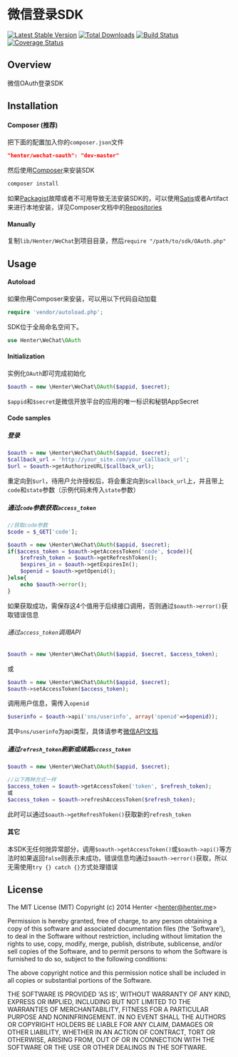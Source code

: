 # 微信登录SDK

[![Latest Stable Version](https://poser.pugx.org/henter/wechat-oauth/v/stable.png)](https://packagist.org/packages/henter/wechat-oauth) [![Total Downloads](https://poser.pugx.org/henter/wechat-oauth/downloads.png)](https://packagist.org/packages/henter/wechat-oauth) [![Build Status](https://travis-ci.org/henter/WeChat-OAuth.png?branch=master)](https://travis-ci.org/henter/Wechat-OAuth) [![Coverage Status](https://coveralls.io/repos/henter/WeChat-OAuth/badge.png?branch=master)](https://coveralls.io/r/henter/WeChat-OAuth)

## Overview
微信OAuth登录SDK

## Installation
#### Composer (推荐)
把下面的配置加入你的`composer.json`文件
```json
"henter/wechat-oauth": "dev-master"
```
然后使用[Composer](https://getcomposer.org/)来安装SDK
```bash
composer install
```
如果[Packagist](https://packagist.org)故障或者不可用导致无法安装SDK的，可以使用[Satis](https://github.com/composer/satis "Satis - Package Repository Generator")或者Artifact来进行本地安装，详见Composer文档中的[Repositories](https://getcomposer.org/doc/05-repositories.md#hosting-your-own)

#### Manually
复制`lib/Henter/WeChat`到项目目录，然后`require "/path/to/sdk/OAuth.php"`

## Usage
#### Autoload
如果你用Composer来安装，可以用以下代码自动加载
```php
require 'vendor/autoload.php';
```
SDK位于全局命名空间下。
```php
use Henter\WeChat\OAuth
```

#### Initialization
实例化`OAuth`即可完成初始化
```php
$oauth = new \Henter\WeChat\OAuth($appid, $secret);
```
`$appid`和`$secret`是微信开放平台的应用的唯一标识和秘钥AppSecret

#### Code samples
##### 登录
```php
$oauth = new \Henter\WeChat\OAuth($appid, $secret);
$callback_url = 'http://your_site.com/your_callback_url';
$url = $oauth->getAuthorizeURL($callback_url);
```
重定向到`$url`，待用户允许授权后，将会重定向到`$callback_url`上，并且带上`code`和`state`参数（示例代码未传入`state`参数）

##### 通过`code`参数获取`access_token`
```php
//获取code参数
$code = $_GET['code'];

$oauth = new \Henter\WeChat\OAuth($appid, $secret);
if($access_token = $oauth->getAccessToken('code', $code)){
	$refresh_token = $oauth->getRefreshToken();
	$expires_in = $oauth->getExpiresIn();
	$openid = $oauth->getOpenid();
}else{
	echo $oauth->error();
}

```
如果获取成功，需保存这4个值用于后续接口调用，否则通过`$oauth->error()`获取错误信息


###### 通过`access_token`调用API

```php
$oauth = new \Henter\WeChat\OAuth($appid, $secret, $access_token);
```
或
```php
$oauth = new \Henter\WeChat\OAuth($appid, $secret);
$oauth->setAccessToken($access_token);
```

调用用户信息，需传入`openid`
```php
$userinfo = $oauth->api('sns/userinfo', array('openid'=>$openid));

```
其中`sns/userinfo`为api类型，具体请参考[微信API文档](https://open.weixin.qq.com/cgi-bin/frame?t=resource/res_main_tmpl&verify=1&lang=zh_CN&target=res/web_wx_powered_interface)


##### 通过`refresh_token`刷新或续期`access_token`
```php
$oauth = new \Henter\WeChat\OAuth($appid, $secret);

//以下两种方式一样
$access_token = $oauth->getAccessToken('token', $refresh_token);
或
$access_token = $oauth->refreshAccessToken($refresh_token);
```
此时可以通过`$oauth->getRefreshToken()`获取新的`refresh_token`

#### 其它
本SDK无任何抛异常部分，调用`$oauth->getAccessToken()`或`$oauth->api()`等方法时如果返回`false`则表示未成功，错误信息均通过`$oauth->error()`获取，所以无需使用`try {} catch {}`方式处理错误


## License
The MIT License (MIT)
Copyright (c) 2014 Henter &lt;henter@henter.me&gt;

Permission is hereby granted, free of charge, to any person obtaining
a copy of this software and associated documentation files (the
'Software'), to deal in the Software without restriction, including
without limitation the rights to use, copy, modify, merge, publish,
distribute, sublicense, and/or sell copies of the Software, and to
permit persons to whom the Software is furnished to do so, subject to
the following conditions:

The above copyright notice and this permission notice shall be
included in all copies or substantial portions of the Software.

THE SOFTWARE IS PROVIDED 'AS IS', WITHOUT WARRANTY OF ANY KIND,
EXPRESS OR IMPLIED, INCLUDING BUT NOT LIMITED TO THE WARRANTIES OF
MERCHANTABILITY, FITNESS FOR A PARTICULAR PURPOSE AND NONINFRINGEMENT.
IN NO EVENT SHALL THE AUTHORS OR COPYRIGHT HOLDERS BE LIABLE FOR ANY
CLAIM, DAMAGES OR OTHER LIABILITY, WHETHER IN AN ACTION OF CONTRACT,
TORT OR OTHERWISE, ARISING FROM, OUT OF OR IN CONNECTION WITH THE
SOFTWARE OR THE USE OR OTHER DEALINGS IN THE SOFTWARE.

